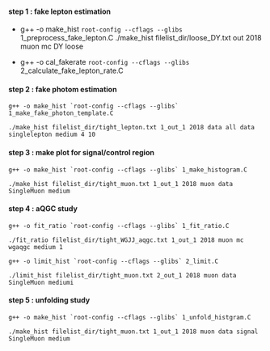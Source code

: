#### step 1 : fake lepton estimation
*    g++ -o make_hist `root-config --cflags --glibs` 1_preprocess_fake_lepton.C
    ./make_hist filelist_dir/loose_DY.txt out 2018 muon mc DY loose

*    g++ -o cal_fakerate `root-config --cflags --glibs` 2_calculate_fake_lepton_rate.C

#### step 2 : fake photom estimation
    g++ -o make_hist `root-config --cflags --glibs` 1_make_fake_photon_template.C

    ./make_hist filelist_dir/tight_lepton.txt 1_out_1 2018 data all data singlelepton medium 4 10
#### step 3 : make plot for signal/control region
	g++ -o make_hist `root-config --cflags --glibs` 1_make_histogram.C

    ./make_hist filelist_dir/tight_muon.txt 1_out_1 2018 muon data SingleMuon medium
#### step 4 : aQGC study
    g++ -o fit_ratio `root-config --cflags --glibs` 1_fit_ratio.C

    ./fit_ratio filelist_dir/tight_WGJJ_aqgc.txt 1_out_1 2018 muon mc wgaqgc medium 1

    g++ -o limit_hist `root-config --cflags --glibs` 2_limit.C

	./limit_hist filelist_dir/tight_muon.txt 2_out_1 2018 muon data SingleMuon mediumi
#### step 5 : unfolding study
    g++ -o make_hist `root-config --cflags --glibs` 1_unfold_histgram.C

	./make_hist filelist_dir/tight_muon.txt 1_out_1 2018 muon data signal SingleMuon medium
